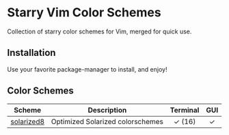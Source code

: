 # Starry Vim Color Schemes

Collection of starry color schemes for Vim, merged for quick use.

## Installation

Use your favorite package-manager to install, and enjoy!

## Color Schemes

| Scheme | Description | Terminal | GUI |
| -------------- | ------------|:--------:|:---:|
| [solarized8] | Optimized Solarized colorschemes | ✓ (16) | ✓ |

[solarized8]: https://github.com/lifepillar/vim-solarized8
